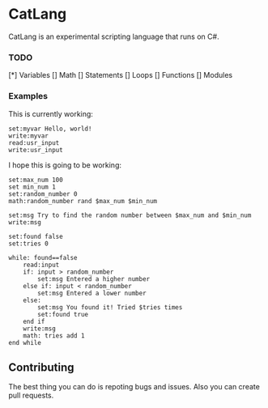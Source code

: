# CatLang

CatLang is an experimental scripting language that runs on C#.

### TODO

[*] Variables
[] Math
[] Statements
[] Loops
[] Functions
[] Modules

### Examples

This is currently working:
```catlang
set:myvar Hello, world!
write:myvar
read:usr_input
write:usr_input
```

I hope this is going to be working:
```catlang
set:max_num 100
set min_num 1
set:random_number 0
math:random_number rand $max_num $min_num

set:msg Try to find the random number between $max_num and $min_num
write:msg

set:found false
set:tries 0

while: found==false
	read:input
	if: input > random_number
		set:msg Entered a higher number
	else if: input < random_number
		set:msg Entered a lower number
	else:
		set:msg You found it! Tried $tries times
		set:found true
	end if
	write:msg
	math: tries add 1
end while
```

## Contributing

The best thing you can do is repoting bugs and issues. Also you can create pull requests.